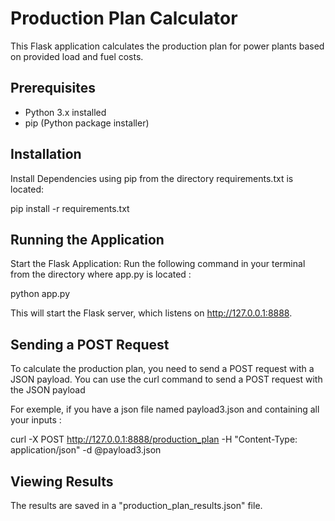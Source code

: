 # Production Plan Calculator

This Flask application calculates the production plan for power plants based on provided load and fuel costs.

## Prerequisites

- Python 3.x installed
- pip (Python package installer)

## Installation
Install Dependencies using pip from the directory requirements.txt is located:

pip install -r requirements.txt

## Running the Application
Start the Flask Application: Run the following command in your terminal from the directory where app.py is located :

python app.py

This will start the Flask server, which listens on http://127.0.0.1:8888.

## Sending a POST Request
To calculate the production plan, you need to send a POST request with a JSON payload.
You can use the curl command to send a POST request with the JSON payload

For exemple, if you have a json file named payload3.json and containing all your inputs :

curl -X POST http://127.0.0.1:8888/production_plan -H "Content-Type: application/json" -d @payload3.json

## Viewing Results
The results are saved in a "production_plan_results.json" file.
